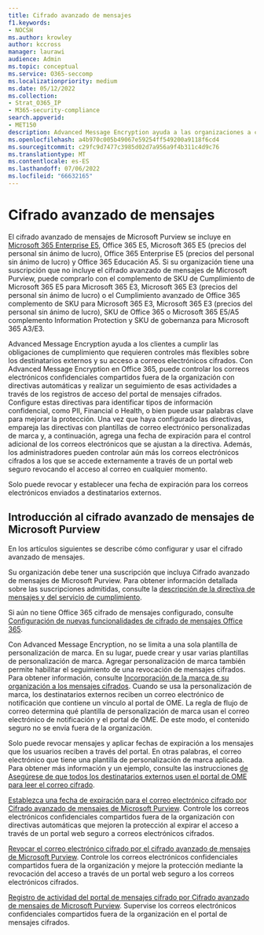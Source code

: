 ```yaml
---
title: Cifrado avanzado de mensajes
f1.keywords:
- NOCSH
ms.author: krowley
author: kccross
manager: laurawi
audience: Admin
ms.topic: conceptual
ms.service: O365-seccomp
ms.localizationpriority: medium
ms.date: 05/12/2022
ms.collection:
- Strat_O365_IP
- M365-security-compliance
search.appverid:
- MET150
description: Advanced Message Encryption ayuda a las organizaciones a cumplir sus obligaciones de cumplimiento al permitir que los administradores hagan aún más con los mensajes protegidos.
ms.openlocfilehash: a4b970c005b49067e59254ff549200a9118f6cd4
ms.sourcegitcommit: c29fc9d7477c3985d02d7a956a9f4b311c4d9c76
ms.translationtype: MT
ms.contentlocale: es-ES
ms.lasthandoff: 07/06/2022
ms.locfileid: "66632165"
---
```

# <a name="advanced-message-encryption"></a>Cifrado avanzado de mensajes

El cifrado avanzado de mensajes de Microsoft Purview se incluye en [Microsoft 365 Enterprise E5](https://www.microsoft.com/microsoft-365/enterprise/home), Office 365 E5, Microsoft 365 E5 (precios del personal sin ánimo de lucro), Office 365 Enterprise E5 (precios del personal sin ánimo de lucro) y Office 365 Educación A5. Si su organización tiene una suscripción que no incluye el cifrado avanzado de mensajes de Microsoft Purview, puede comprarlo con el complemento de SKU de Cumplimiento de Microsoft 365 E5 para Microsoft 365 E3, Microsoft 365 E3 (precios del personal sin ánimo de lucro) o el Cumplimiento avanzado de Office 365 complemento de SKU para Microsoft 365 E3, Microsoft 365 E3 (precios del personal sin ánimo de lucro), SKU de Office 365 o Microsoft 365 E5/A5 complemento Information Protection y SKU de gobernanza para Microsoft 365 A3/E3.

Advanced Message Encryption ayuda a los clientes a cumplir las obligaciones de cumplimiento que requieren controles más flexibles sobre los destinatarios externos y su acceso a correos electrónicos cifrados. Con Advanced Message Encryption en Office 365, puede controlar los correos electrónicos confidenciales compartidos fuera de la organización con directivas automáticas y realizar un seguimiento de esas actividades a través de los registros de acceso del portal de mensajes cifrados. Configure estas directivas para identificar tipos de información confidencial, como PII, Financial o Health, o bien puede usar palabras clave para mejorar la protección. Una vez que haya configurado las directivas, empareja las directivas con plantillas de correo electrónico personalizadas de marca y, a continuación, agrega una fecha de expiración para el control adicional de los correos electrónicos que se ajustan a la directiva. Además, los administradores pueden controlar aún más los correos electrónicos cifrados a los que se accede externamente a través de un portal web seguro revocando el acceso al correo en cualquier momento.

Solo puede revocar y establecer una fecha de expiración para los correos electrónicos enviados a destinatarios externos.

## <a name="get-started-with-microsoft-purview-advanced-message-encryption"></a>Introducción al cifrado avanzado de mensajes de Microsoft Purview

En los artículos siguientes se describe cómo configurar y usar el cifrado avanzado de mensajes.

Su organización debe tener una suscripción que incluya Cifrado avanzado de mensajes de Microsoft Purview. Para obtener información detallada sobre las suscripciones admitidas, consulte la [descripción de la directiva de mensajes y del servicio de cumplimiento](/office365/servicedescriptions/exchange-online-service-description/message-policy-and-compliance).

Si aún no tiene Office 365 cifrado de mensajes configurado, consulte [Configuración de nuevas funcionalidades de cifrado de mensajes Office 365](set-up-new-message-encryption-capabilities.md).

Con Advanced Message Encryption, no se limita a una sola plantilla de personalización de marca. En su lugar, puede crear y usar varias plantillas de personalización de marca. Agregar personalización de marca también permite habilitar el seguimiento de una revocación de mensajes cifrados. Para obtener información, consulte [Incorporación de la marca de su organización a los mensajes cifrados](add-your-organization-brand-to-encrypted-messages.md). Cuando se usa la personalización de marca, los destinatarios externos reciben un correo electrónico de notificación que contiene un vínculo al portal de OME. La regla de flujo de correo determina qué plantilla de personalización de marca usan el correo electrónico de notificación y el portal de OME. De este modo, el contenido seguro no se envía fuera de la organización.

Solo puede revocar mensajes y aplicar fechas de expiración a los mensajes que los usuarios reciben a través del portal. En otras palabras, el correo electrónico que tiene una plantilla de personalización de marca aplicada. Para obtener más información y un ejemplo, consulte las instrucciones [de Asegúrese de que todos los destinatarios externos usen el portal de OME para leer el correo cifrado](manage-office-365-message-encryption.md#ensure-all-external-recipients-use-the-ome-portal-to-read-encrypted-mail).

[Establezca una fecha de expiración para el correo electrónico cifrado por Cifrado avanzado de mensajes de Microsoft Purview](ome-advanced-expiration.md). Controle los correos electrónicos confidenciales compartidos fuera de la organización con directivas automáticas que mejoren la protección al expirar el acceso a través de un portal web seguro a correos electrónicos cifrados.

[Revocar el correo electrónico cifrado por el cifrado avanzado de mensajes de Microsoft Purview](revoke-ome-encrypted-mail.md). Controle los correos electrónicos confidenciales compartidos fuera de la organización y mejore la protección mediante la revocación del acceso a través de un portal web seguro a los correos electrónicos cifrados.

[Registro de actividad del portal de mensajes cifrado por Cifrado avanzado de mensajes de Microsoft Purview](ome-message-access-logs.md). Supervise los correos electrónicos confidenciales compartidos fuera de la organización en el portal de mensajes cifrados.
